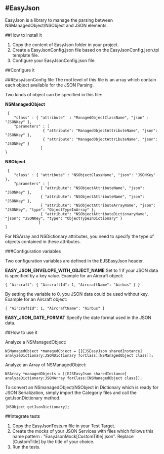 #EasyJson
----------

EasyJson is a library to manage the parsing between NSManagedObject/NSObject and JSON elements.


##How to install it

 1. Copy the content of EasyJson folder in your project.
 2. Create a EasyJsonConfig.json file based on the EasyJsonConfig.json.tpl template file.
 3. Configure your EasyJsonConfig.json file. 


##Configure it

###EasyJsonConfig file
The rool level of this file is an array which contain each object available for the JSON Parsing.

Two kinds of object can be specified in this file:

**NSManagedObject**

     {
        "class" : { "attribute"  : "ManagedObjectClassName", "json" : "JSONKey" },
        "parameters" : [
                     { "attribute": "ManagedObjectAttributeName", "json": "JSONKey" },
                     { "attribute": "ManagedObjectAttributeName", "json": "JSONKey" }
                    ]
    }

**NSObject**

     {
        "class" : { "attribute" : "NSObjectClassName", "json": "JSONKey" },
        "parameters" : [
                    { "attribute": "NSObjectAttributeName", "json": "JSONKey" },
                    { "attribute": "NSObjectAttributeName", "json": "JSONKey" },
                    { "attribute": "NSObjectAttributeArrayName", "json": "JSONKey", "type": "ObjectTypeInArray" },
                    { "attribute": "NSObjectAttributeDictionaryName", "json": "JSONKey", "type": "ObjectTypeInDictionary" }
                   ]
    }
For NSArray and NSDictionary attributes, you need to specify the type of objects contained in these attributes.

###Configuration variables

Two configuration variables are defined in the EJSEasyJson header.

**EASY_JSON_ENVELOPE_WITH_OBJECT_NAME**
Set to 1 if your JSON data is specified by a key value.
Example for an Aircraft object:

    { "Aircraft": { "AircraftId": 1, "AircraftName": "Airbus" } }

By setting the variable to 0, you JSON data could be used without key.
Example for an Aircraft object:

    { "AircraftId": 1, "AircraftName": "Airbus" }

**EASY_JSON_DATE_FORMAT**
Specify the date format used in the JSON data.


##How to use it

Analyze a NSManagedObject:

    NSManagedObject *managedObject = [[EJSEasyJson sharedInstance] analyzeDictionary:JSONDictionary forClass:[NSManagedObject class]];

Analyze an Array of NSManagedObject:

    NSArray *managedObjects = [[EJSEasyJson sharedInstance] analyzeDictionary:JSONArray forClass:[NSManagedObject class]];

To convert an NSmanagedObject/NSObject in Dictionary which is ready for JSON Serialization, simply import the Categoriy files and call the getJsonDictionary method.

    [NSObject getJsonDictionary];


##Integrate tests

 1. Copy the EasyJsonTests.m file in your Test Target.
 2. Create the mocks of your JSON Services with files which follows this name pattern : "EasyJsonMock[CustomTitle].json". Replace [CustomTitle] by the title of your choice.
 3. Run the tests.